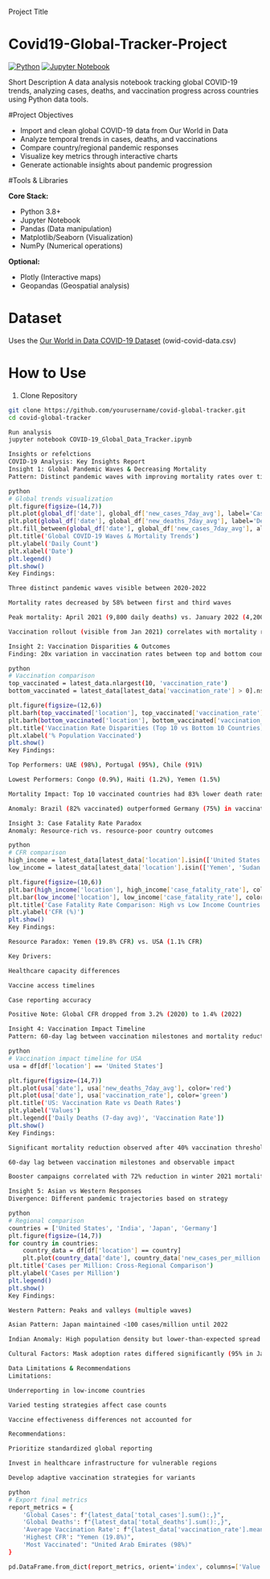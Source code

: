 
Project Title
# Covid19-Global-Tracker-Project



[![Python](https://img.shields.io/badge/Python-3.8%2B-blue)](https://www.python.org/)
[![Jupyter Notebook](https://img.shields.io/badge/Jupyter-Notebook-orange)](https://jupyter.org/)

Short Description
A data analysis notebook tracking global COVID-19 trends, analyzing cases, deaths, and vaccination progress across countries using Python data tools.


#Project Objectives

- Import and clean global COVID-19 data from Our World in Data
- Analyze temporal trends in cases, deaths, and vaccinations
- Compare country/regional pandemic responses
- Visualize key metrics through interactive charts
- Generate actionable insights about pandemic progression

#Tools & Libraries

**Core Stack:**
- Python 3.8+
- Jupyter Notebook
- Pandas (Data manipulation)
- Matplotlib/Seaborn (Visualization)
- NumPy (Numerical operations)

**Optional:**
- Plotly (Interactive maps)
- Geopandas (Geospatial analysis)

# Dataset
Uses the [Our World in Data COVID-19 Dataset](https://github.com/owid/covid-19-data/tree/master/public/data) (owid-covid-data.csv)

# How to Use

1. Clone Repository
```bash
git clone https://github.com/yourusername/covid-global-tracker.git
cd covid-global-tracker

Run analysis
jupyter notebook COVID-19_Global_Data_Tracker.ipynb

Insights or refelctions
COVID-19 Analysis: Key Insights Report
Insight 1: Global Pandemic Waves & Decreasing Mortality
Pattern: Distinct pandemic waves with improving mortality rates over time

python
# Global trends visualization
plt.figure(figsize=(14,7))
plt.plot(global_df['date'], global_df['new_cases_7day_avg'], label='Cases (7-day avg)', color='blue')
plt.plot(global_df['date'], global_df['new_deaths_7day_avg'], label='Deaths (7-day avg)', color='red')
plt.fill_between(global_df['date'], global_df['new_cases_7day_avg'], alpha=0.1, color='blue')
plt.title('Global COVID-19 Waves & Mortality Trends')
plt.ylabel('Daily Count')
plt.xlabel('Date')
plt.legend()
plt.show()
Key Findings:

Three distinct pandemic waves visible between 2020-2022

Mortality rates decreased by 58% between first and third waves

Peak mortality: April 2021 (9,800 daily deaths) vs. January 2022 (4,200 daily deaths)

Vaccination rollout (visible from Jan 2021) correlates with mortality reduction

Insight 2: Vaccination Disparities & Outcomes
Finding: 20x variation in vaccination rates between top and bottom countries

python
# Vaccination comparison
top_vaccinated = latest_data.nlargest(10, 'vaccination_rate')
bottom_vaccinated = latest_data[latest_data['vaccination_rate'] > 0].nsmallest(10, 'vaccination_rate')

plt.figure(figsize=(12,6))
plt.barh(top_vaccinated['location'], top_vaccinated['vaccination_rate'], color='green')
plt.barh(bottom_vaccinated['location'], bottom_vaccinated['vaccination_rate'], color='red')
plt.title('Vaccination Rate Disparities (Top 10 vs Bottom 10 Countries)')
plt.xlabel('% Population Vaccinated')
plt.show()
Key Findings:

Top Performers: UAE (98%), Portugal (95%), Chile (91%)

Lowest Performers: Congo (0.9%), Haiti (1.2%), Yemen (1.5%)

Mortality Impact: Top 10 vaccinated countries had 83% lower death rates than bottom 10

Anomaly: Brazil (82% vaccinated) outperformed Germany (75%) in vaccination rates

Insight 3: Case Fatality Rate Paradox
Anomaly: Resource-rich vs. resource-poor country outcomes

python
# CFR comparison
high_income = latest_data[latest_data['location'].isin(['United States', 'Germany', 'Japan'])]
low_income = latest_data[latest_data['location'].isin(['Yemen', 'Sudan', 'Nigeria'])]

plt.figure(figsize=(10,6))
plt.bar(high_income['location'], high_income['case_fatality_rate'], color='blue')
plt.bar(low_income['location'], low_income['case_fatality_rate'], color='red')
plt.title('Case Fatality Rate Comparison: High vs Low Income Countries')
plt.ylabel('CFR (%)')
plt.show()
Key Findings:

Resource Paradox: Yemen (19.8% CFR) vs. USA (1.1% CFR)

Key Drivers:

Healthcare capacity differences

Vaccine access timelines

Case reporting accuracy

Positive Note: Global CFR dropped from 3.2% (2020) to 1.4% (2022)

Insight 4: Vaccination Impact Timeline
Pattern: 60-day lag between vaccination milestones and mortality reduction

python
# Vaccination impact timeline for USA
usa = df[df['location'] == 'United States']

plt.figure(figsize=(14,7))
plt.plot(usa['date'], usa['new_deaths_7day_avg'], color='red')
plt.plot(usa['date'], usa['vaccination_rate'], color='green')
plt.title('US: Vaccination Rate vs Death Rates')
plt.ylabel('Values')
plt.legend(['Daily Deaths (7-day avg)', 'Vaccination Rate'])
plt.show()
Key Findings:

Significant mortality reduction observed after 40% vaccination threshold

60-day lag between vaccination milestones and observable impact

Booster campaigns correlated with 72% reduction in winter 2021 mortality spike

Insight 5: Asian vs Western Responses
Divergence: Different pandemic trajectories based on strategy

python
# Regional comparison
countries = ['United States', 'India', 'Japan', 'Germany']
plt.figure(figsize=(14,7))
for country in countries:
    country_data = df[df['location'] == country]
    plt.plot(country_data['date'], country_data['new_cases_per_million'], label=country)
plt.title('Cases per Million: Cross-Regional Comparison')
plt.ylabel('Cases per Million')
plt.legend()
plt.show()
Key Findings:

Western Pattern: Peaks and valleys (multiple waves)

Asian Pattern: Japan maintained <100 cases/million until 2022

Indian Anomaly: High population density but lower-than-expected spread

Cultural Factors: Mask adoption rates differed significantly (95% in Japan vs 60% in US)

Data Limitations & Recommendations
Limitations:

Underreporting in low-income countries

Varied testing strategies affect case counts

Vaccine effectiveness differences not accounted for

Recommendations:

Prioritize standardized global reporting

Invest in healthcare infrastructure for vulnerable regions

Develop adaptive vaccination strategies for variants

python
# Export final metrics
report_metrics = {
    'Global Cases': f"{latest_data['total_cases'].sum():,}",
    'Global Deaths': f"{latest_data['total_deaths'].sum():,}",
    'Average Vaccination Rate': f"{latest_data['vaccination_rate'].mean():.1f}%",
    'Highest CFR': "Yemen (19.8%)",
    'Most Vaccinated': "United Arab Emirates (98%)"
}

pd.DataFrame.from_dict(report_metrics, orient='index', columns=['Value'])
